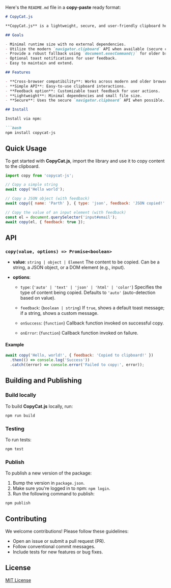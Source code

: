 Here's the `README.md` file in a **copy-paste** ready format:

````markdown
# CopyCat.js

**CopyCat.js** is a lightweight, secure, and user-friendly clipboard helper for the web. It supports modern browsers and offers fallbacks for older ones, with minimal footprint and no dependencies.

## Goals

- Minimal runtime size with no external dependencies.
- Utilize the modern `navigator.clipboard` API when available (secure contexts).
- Provide a robust fallback using `document.execCommand()` for older browsers.
- Optional toast notifications for user feedback.
- Easy to maintain and extend.

## Features

- **Cross-browser compatibility**: Works across modern and older browsers.
- **Simple API**: Easy-to-use clipboard interactions.
- **Feedback option**: Customizable toast feedback for user actions.
- **Lightweight**: Minimal dependencies and small file size.
- **Secure**: Uses the secure `navigator.clipboard` API when possible.

## Install

Install via npm:

```bash
npm install copycat-js
````

## Quick Usage

To get started with **CopyCat.js**, import the library and use it to copy content to the clipboard.

```js
import copy from 'copycat-js';

// Copy a simple string
await copy('Hello world');

// Copy a JSON object (with feedback)
await copy({ name: 'Parth' }, { type: 'json', feedback: 'JSON copied!' });

// Copy the value of an input element (with feedback)
const el = document.querySelector('input#email');
await copy(el, { feedback: true });
```

## API

### `copy(value, options) => Promise<boolean>`

* **value**: `string | object | Element`
  The content to be copied. Can be a string, a JSON object, or a DOM element (e.g., input).

* **options**:

  * `type`: (`'auto' | 'text' | 'json' | 'html' | 'color'`)
    Specifies the type of content being copied. Defaults to `'auto'` (auto-detection based on value).

  * `feedback`: (`boolean | string`)
    If `true`, shows a default toast message; if a string, shows a custom message.

  * `onSuccess`: (`function`)
    Callback function invoked on successful copy.

  * `onError`: (`function`)
    Callback function invoked on failure.

#### Example

```js
await copy('Hello, world!', { feedback: 'Copied to clipboard!' })
  .then(() => console.log('Success'))
  .catch((error) => console.error('Failed to copy:', error));
```

## Building and Publishing

### Build locally

To build **CopyCat.js** locally, run:

```bash
npm run build
```

### Testing

To run tests:

```bash
npm test
```

### Publish

To publish a new version of the package:

1. Bump the version in `package.json`.
2. Make sure you're logged in to npm: `npm login`.
3. Run the following command to publish:

```bash
npm publish
```

## Contributing

We welcome contributions! Please follow these guidelines:

* Open an issue or submit a pull request (PR).
* Follow conventional commit messages.
* Include tests for new features or bug fixes.

## License

[MIT License](LICENSE)